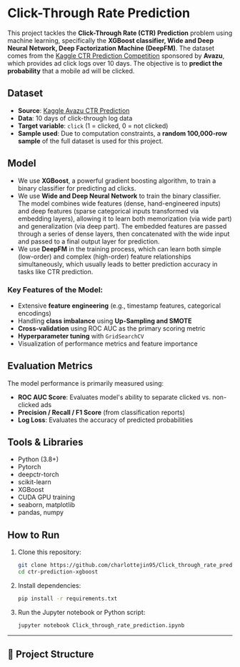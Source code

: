 # Click-Through Rate Prediction

This project tackles the **Click-Through Rate (CTR) Prediction** problem using machine learning, specifically the **XGBoost classifier, Wide and Deep Neural Network, Deep Factorization Machine (DeepFM)**. The dataset comes from the [Kaggle CTR Prediction Competition](https://www.kaggle.com/c/avazu-ctr-prediction/overview) sponsored by **Avazu**, which provides ad click logs over 10 days. The objective is to **predict the probability** that a mobile ad will be clicked.


## Dataset

- **Source**: [Kaggle Avazu CTR Prediction](https://www.kaggle.com/c/avazu-ctr-prediction)
- **Data**: 10 days of click-through log data
- **Target variable**: `click` (1 = clicked, 0 = not clicked)
- **Sample used**: Due to computation constraints, a **random 100,000-row sample** of the full dataset is used for this project.


## Model

- We use **XGBoost**, a powerful gradient boosting algorithm, to train a binary classifier for predicting ad clicks.
- We use **Wide and Deep Neural Network** to train the binary classifier. The model combines wide features (dense, hand-engineered inputs) and deep features (sparse categorical inputs transformed via embedding layers), allowing it to learn both memorization (via wide part) and generalization (via deep part). The embedded features are passed through a series of dense layers, then concatenated with the wide input and passed to a final output layer for prediction.
- We use **DeepFM** in the training process, which can learn both simple (low-order) and complex (high-order) feature relationships simultaneously, which usually leads to better prediction accuracy in tasks like CTR prediction.


### Key Features of the Model:
- Extensive **feature engineering** (e.g., timestamp features, categorical encodings)
- Handling **class imbalance** using **Up-Sampling and SMOTE**
- **Cross-validation** using ROC AUC as the primary scoring metric
- **Hyperparameter tuning** with `GridSearchCV`
- Visualization of performance metrics and feature importance


## Evaluation Metrics

The model performance is primarily measured using:

- **ROC AUC Score**: Evaluates model's ability to separate clicked vs. non-clicked ads
- **Precision / Recall / F1 Score** (from classification reports)
-  **Log Loss**: Evaluates the accuracy of predicted probabilities



## Tools & Libraries

- Python (3.8+)
- Pytorch
- deepctr-torch
- scikit-learn
- XGBoost
- CUDA GPU training
- seaborn, matplotlib
- pandas, numpy


## How to Run

1. Clone this repository:
    ```bash
    git clone https://github.com/charlottejin95/Click_through_rate_prediction.git
    cd ctr-prediction-xgboost
    ```

2. Install dependencies:
    ```bash
    pip install -r requirements.txt
    ```

3. Run the Jupyter notebook or Python script:
    ```bash
    jupyter notebook Click_through_rate_prediction.ipynb
    ```

---

## 📌 Project Structure

